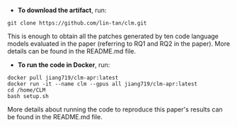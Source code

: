 * **To download the artifact**, run:
```
git clone https://github.com/lin-tan/clm.git
```
This is enough to obtain all the patches generated by ten code language models evaluated in the paper (referring to RQ1 and RQ2 in the paper). More details can be found in the README.md file.


* **To run the code in Docker**, run:
```
docker pull jiang719/clm-apr:latest
docker run -it --name clm --gpus all jiang719/clm-apr:latest
cd /home/CLM
bash setup.sh
```
More details about running the code to reproduce this paper's results can be found in the README.md file.
